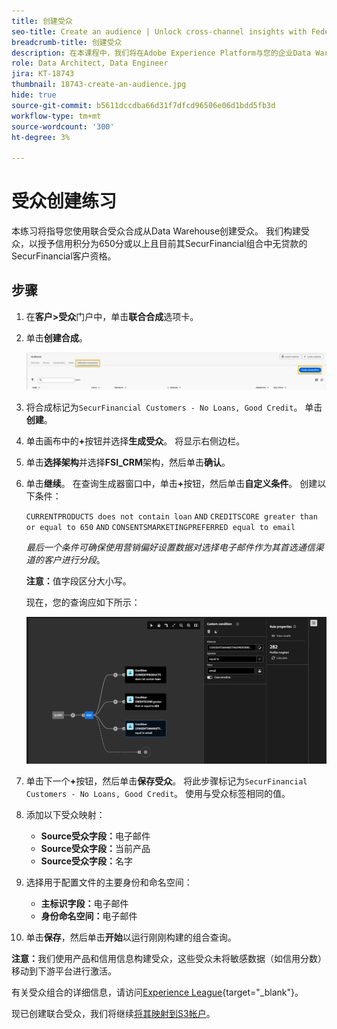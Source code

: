 ```yaml
---
title: 创建受众
seo-title: Create an audience | Unlock cross-channel insights with Federated Audience Composition
breadcrumb-title: 创建受众
description: 在本课程中，我们将在Adobe Experience Platform与您的企业Data Warehouse之间配置连接以启用联合受众合成。
role: Data Architect, Data Engineer
jira: KT-18743
thumbnail: 18743-create-an-audience.jpg
hide: true
source-git-commit: b5611dccdba66d31f7dfcd96506e06d1bdd5fb3d
workflow-type: tm+mt
source-wordcount: '300'
ht-degree: 3%

---
```



# 受众创建练习

本练习将指导您使用联合受众合成从Data Warehouse创建受众。 我们构建受众，以授予信用积分为650分或以上且目前其SecurFinancial组合中无贷款的SecurFinancial客户资格。

## 步骤

1. 在&#x200B;**客户>受众**&#x200B;门户中，单击&#x200B;**联合合成**&#x200B;选项卡。
2. 单击&#x200B;**创建合成**。

   ![创建合成](assets/create-composition.png)

3. 将合成标记为`SecurFinancial Customers - No Loans, Good Credit`。 单击&#x200B;**创建**。

4. 单击画布中的&#x200B;**+**&#x200B;按钮并选择&#x200B;**生成受众**。 将显示右侧边栏。

5. 单击&#x200B;**选择架构**&#x200B;并选择&#x200B;**FSI_CRM**&#x200B;架构，然后单击&#x200B;**确认**。

6. 单击&#x200B;**继续**。 在查询生成器窗口中，单击&#x200B;**+**&#x200B;按钮，然后单击&#x200B;**自定义条件**。 创建以下条件：

   `CURRENTPRODUCTS does not contain loan`
   `AND`
   `CREDITSCORE greater than or equal to 650`
   `AND`
   `CONSENTSMARKETINGPREFERRED equal to email`

   *最后一个条件可确保使用营销偏好设置数据对选择电子邮件作为其首选通信渠道的客户进行分段*。

   **注意：**&#x200B;值字段区分大小写。

   现在，您的查询应如下所示：

   ![查询生成器](assets/query-builder.png)

7. 单击下一个&#x200B;**+**&#x200B;按钮，然后单击&#x200B;**保存受众**。 将此步骤标记为`SecurFinancial Customers - No Loans, Good Credit`。 使用与受众标签相同的值。

8. 添加以下受众映射：

   - **Source受众字段：**&#x200B;电子邮件
   - **Source受众字段：**&#x200B;当前产品
   - **Source受众字段：**&#x200B;名字

9. 选择用于配置文件的主要身份和命名空间：

   - **主标识字段：**&#x200B;电子邮件
   - **身份命名空间：**&#x200B;电子邮件

10. 单击&#x200B;**保存**，然后单击&#x200B;**开始**&#x200B;以运行刚刚构建的组合查询。

**注意：**&#x200B;我们使用产品和信用信息构建受众，这些受众未将敏感数据（如信用分数）移动到下游平台进行激活。

有关受众组合的详细信息，请访问[Experience League](https://experienceleague.adobe.com/en/docs/federated-audience-composition/using/compositions/create-composition/create-composition){target="_blank"}。

现已创建联合受众，我们将继续[将其映射到S3帐户](map-federated-audience-to-s3.md)。

